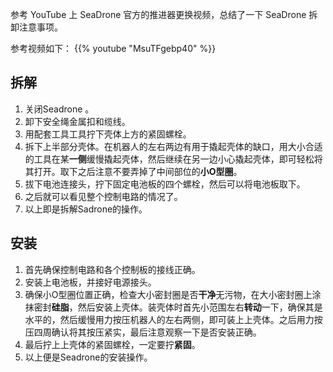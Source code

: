 参考 YouTube 上 SeaDrone 官方的推进器更换视频，总结了一下 SeaDrone 拆卸注意事项。  
<!--more-->

参考视频如下：
{{% youtube "MsuTFgebp40" %}}



## 拆解

1. 关闭Seadrone 。
2. 卸下安全绳金属扣和缆线。
3. 用配套工具工具拧下壳体上方的紧固螺栓。
4. 拆下上半部分壳体。在机器人的左右两边有用于撬起壳体的缺口，用大小合适的工具在某**一侧**缓慢撬起壳体，然后继续在另一边小心撬起壳体，即可轻松将其打开。取下之后注意不要弄掉了中间部位的**小O型圈**。
5. 拔下电池连接头，拧下固定电池板的四个螺栓，然后可以将电池板取下。
6. 之后就可以看见整个控制电路的情况了。
7. 以上即是拆解Sadrone的操作。

## 安装

1. 首先确保控制电路和各个控制板的接线正确。
2. 安装上电池板，并接好电源接头。
3. 确保小O型圈位置正确，检查大小密封圈是否**干净**无污物，在大小密封圈上涂抹密封**硅脂**，然后安装上壳体。装壳体时首先小范围左右**转动**一下，确保其是水平的，然后缓慢用力按压机器人的左右两侧，即可装上上壳体。之后用力按压四周确认将其按压紧实，最后注意观察一下是否安装正确。
4. 最后拧上上壳体的紧固螺栓，一定要拧**紧固**。
5. 以上便是Seadrone的安装操作。

##   


